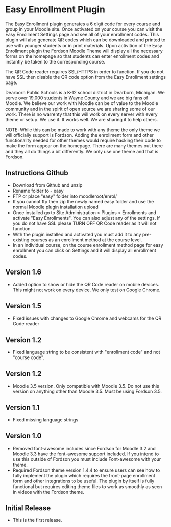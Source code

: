 Easy Enrollment Plugin
===========
The Easy Enrollment plugin generates a 6 digit code for every course and group in your Moodle site.  Once activated on your course you can visit the Easy Enrollment Settings page and see all of your enrollment codes.  This plugin will also generate QR codes which can be downloaded and printed to use with younger students or in print materials.  Upon activition of the Easy Enrollment plugin the Fordson Moodle Theme will display all the necessary forms on the homepage so that students can enter enrollment codes and instantly be taken to the corresponding course.  

The QR Code reader requires SSL/HTTPS in order to function.  If you do not have SSL then disable the QR code option from the Easy Enrollment settings page.

Dearborn Public Schools is a K-12 school district in Dearborn, Michigan.  We serve over 19,000 students in Wayne County and we are big fans of Moodle.  We believe our work with Moodle can be of value to the Moodle community and in the spirit of open source we are sharing some of our work.  There is no warrenty that this will work on every server with every theme or setup.  We use it.  It works well.  We are sharing it to help others.

NOTE: While this can be made to work with any theme the only theme we will officially support is Fordson.  Adding the enrollment form and other functionality needed for other themes would require hacking their code to make the form appear on the homepage.  There are many themes out there and they all do things a bit differently.  We only use one theme and that is Fordson.

## Instructions Github
* Download from Github and unzip
* Rename folder to -  easy
* FTP or place "easy" folder into moodleroot/enrol/
* If you cannot ftp then zip the newly named easy folder and use the normal Moodle plugin installation upload
* Once installed go to Site Administration > Plugins > Enrollments and activate "Easy Enrollments".  You can also adjust any of the settings.  If you do not have SSL please TURN OFF QR Code reader as it will not function.
* With the plugin installed and activated you must add it to any pre-existing courses as an enrollment method at the course level.
* In an individual course, on the course enrollment method page for easy enrollment you can click on Settings and it will display all enrollment codes.

## Version 1.6
* Added option to show or hide the QR Code reader on mobile devices.  This might not work on every device.  We only test on Google Chrome.

## Version 1.5
* Fixed issues with changes to Google Chrome and webcams for the QR Code reader

## Version 1.2
* Fixed language string to be consistent with "enrollment code" and not "course code".

## Version 1.2
* Moodle 3.5 version.  Only compatible with Moodle 3.5.  Do not use this version on anything other than Moodle 3.5.  Must be using Fordson 3.5.  

## Version 1.1
* Fixed missing language strings

## Version 1.0
* Removed font-awesome includes since Fordson for Moodle 3.2 and Moodle 3.3 have the font-awesome support included. If you intend to use this outside of Fordson you must include Font-awesome with your theme.
* Required Fordson theme version 1.4.4 to ensure users can see how to fully implement the plugin which requires the front-page enrollment form and other integrations to be useful.  The plugin by itself is fully functional but requires editing theme files to work as smoothly as seen in videos with the Fordson theme.

## Initial Release
* This is the first release.